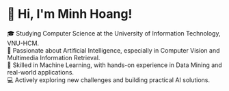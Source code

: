 # 👋 Hi, I'm Minh Hoang!
🎓 Studying Computer Science at the University of Information Technology, VNU-HCM. <br>
🤖 Passionate about Artificial Intelligence, especially in Computer Vision and Multimedia Information Retrieval.<br>
🧠 Skilled in Machine Learning, with hands-on experience in Data Mining and real-world applications.<br>
💻 Actively exploring new challenges and building practical AI solutions.<br>
